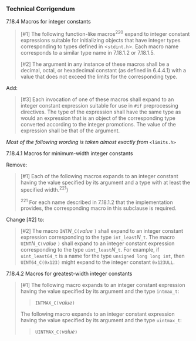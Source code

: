 ### Technical Corrigendum

7.18.4 Macros for integer constants

> \[#1\] The following function-like macros<sup>220</sup> expand to integer
> constant expressions suitable for initializing objects that have integer types
> corresponding to types defined in \<`stdint.h`\>. Each macro name corresponds to
> a similar type name in 7.18.1.2 or 7.18.1.5.
>
> \[#2\] The argument in any instance of these macros shall be a decimal, octal,
> or hexadecimal constant (as defined in 6.4.4.1) with a value that does not
> exceed the limits for the corresponding type.

Add:

> \[#3\] Each invocation of one of these macros shall expand to an integer
> constant expression suitable for use in `#if` preprocessing directives. The type
> of the expression shall have the same type as would an expression that is an
> object of the corresponding type converted according to the integer promotions.
> The value of the expression shall be that of the argument.

*Most of the following wording is taken almost exactly from* `<limits.h>`

7.18.4.1 Macros for minimum-width integer constants

Remove:

> \[#1\] Each of the following macros expands to an integer constant having the
> value specified by its argument and a type with at least the specified
> width.<sup>221</sup>)
>
> <sup>221</sup> For each name described in 7.18.1.2 that the implementation
> provides, the corresponding macro in this subclause is required.

Change \[#2\] to:

> \[#2\] The macro `INT`*N*`_C(`*value* `)` shall expand to an integer constant
> expression corresponding to the type `int_least`*N*`_t`. The macro
> `UINT`*N*`_C(`*value* `)` shall expand to an integer constant expression
> corresponding to the type `uint_least`*N*`_t`. For example, if `uint_least64_t`
> is a name for the type `unsigned long long int`, then `UINT64_C(0x123)` might
> expand to the integer constant `0x123ULL`.

7.18.4.2 Macros for greatest-width integer constants

> \[#1\] The following macro expands to an integer constant expression having the
> value specified by its argument and the type `intmax_t`:
>
> > `INTMAX_C(`*value*`)`
>
> The following macro expands to an integer constant expression having the value
> specified by its argument and the type `uintmax_t`:
>
> > `UINTMAX_C(`*value*`)`
